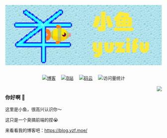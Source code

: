 <p align="center">
  <img align="center" src="./static/img/wallpaper.png" alt="">
</p>

<br>

<div align="center">
  <a href="https://blog.yzf.moe/"><img src="https://img.shields.io/badge/Yuzifu's Blog-博客-yellow"  alt="博客"/></a>&emsp;
  <a href="https://space.bilibili.com/447666445/"><img src="https://img.shields.io/badge/Bilibili-B站-ff69b4"  alt="B站"/></a>&emsp;
  <a href="https://gitee.com/sf-yuzifu/"><img src="https://img.shields.io/badge/Gitee-码云-C71D23"  alt="码云"/></a>&emsp;
  <img src="https://komarev.com/ghpvc/?username=sf-yuzifu&color=blue&style=flat" alt="访问量统计" />
</div>

<br>

<img align="right" src="https://github-readme-stats.vercel.app/api?username=sf-yuzifu&show_icons=true&count_private=false&theme=vue-dark" />

### 你好啊 👋
这里是小鱼，很高兴认识你～

这只是一个臭搞前端的捏😭

来看看我的博客吧：https://blog.yzf.moe/
